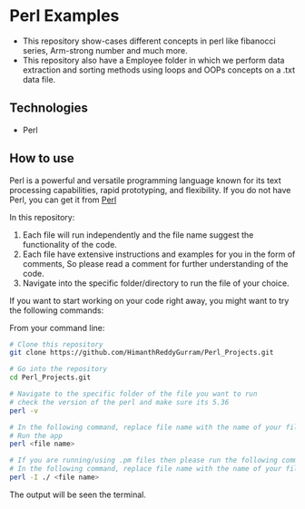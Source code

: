 # Perl Examples
- This repository show-cases different concepts in perl like fibanocci series, Arm-strong number and much more.
- This repository also have a Employee folder in which we perform data extraction and sorting methods using loops and OOPs concepts on a .txt data file.

## Technologies
* Perl

## How to use
Perl is a powerful and versatile programming language known for its text processing capabilities, rapid prototyping, and flexibility. 
If you do not have Perl, you can get it from [Perl](https://www.perl.org/get.html)

In this repository:
1. Each file will run independently and the file name suggest the functionality of the code.
2. Each file have extensive instructions and examples for you in the form of comments, So please read a comment for further understanding of the code.
3. Navigate into the specific folder/directory to run the file of your choice.

If you want to start working on your code right away, you might want to try the following commands:

From your command line:
```bash
# Clone this repository
git clone https://github.com/HimanthReddyGurram/Perl_Projects.git

# Go into the repository
cd Perl_Projects.git

# Navigate to the specific folder of the file you want to run
# check the version of the perl and make sure its 5.36
perl -v

# In the following command, replace file name with the name of your file, example: "perl example.pl"
# Run the app
perl <file name>

# If you are running/using .pm files then please run the following command after navigating into that folder.
# In the following command, replace file name with the name of your file, example: "perl -I ./ example.pl"
perl -I ./ <file name>
```
The output will be seen the terminal.
